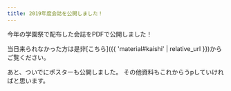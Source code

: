 ```yaml
---
title: 2019年度会誌を公開しました！
---
```


今年の学園祭で配布した会誌をPDFで公開しました！

当日来られなかった方は是非[こちら]({{ 'material#kaishi' | relative_url }})からご覧ください。

あと、ついでにポスターも公開しました。
その他資料もこれからうpしていければと思います。

